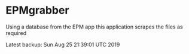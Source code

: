 # EPMgrabber
Using a database from the EPM app this application scrapes the files as required


Latest backup: Sun Aug 25 21:39:01 UTC 2019
